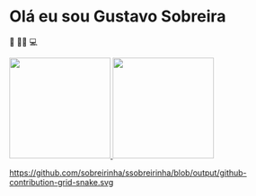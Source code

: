 # Olá eu sou Gustavo Sobreira

👀
👩‍🎓
💻

<div>
  <a href="https://github.com/sobrerinha">
  <img height="180em" src="https://github-readme-stats.vercel.app/api?username=sobreirinha&show_icons=true&theme=dark&include_all_commits=true&count_private=true"/>
  <img height="180em" src="https://github-readme-stats.vercel.app/api/top-langs/?username=sobreirinha&layout=compact&langs_count=7&theme=dark"/>
</div>

https://github.com/sobreirinha/ssobreirinha/blob/output/github-contribution-grid-snake.svg
